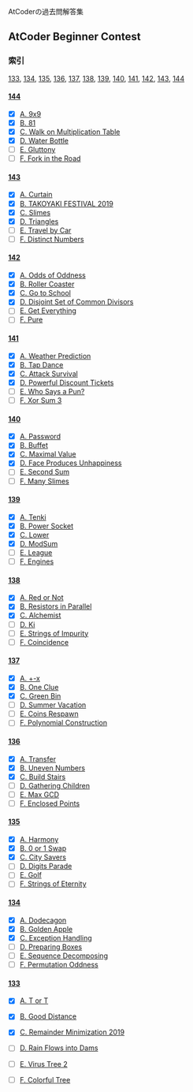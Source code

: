 AtCoderの過去問解答集
## AtCoder Beginner Contest
### 索引 
[133](#133), [134](#134), [135](#135), [136](#136), [137](#137), [138](#138), [139](#139), [140](#140), [141](#141), [142](#142), [143](#143), [144](#144)
#### [144](144)
  - [x] [A. 9x9](144/a.cpp)
  - [x] [B. 81](144/b.cpp)
  - [x] [C. Walk on Multiplication Table](144/c.cpp)
  - [x] [D. Water Bottle](144/d.cpp)
  - [ ] [E. Gluttony]()
  - [ ] [F. Fork in the Road]()
#### [143](143)
  - [x] [A. Curtain](143/a.cpp)
  - [x] [B. TAKOYAKI FESTIVAL 2019](143/b.cpp)
  - [x] [C. Slimes](143/c.cpp)
  - [x] [D. Triangles](143/d.cpp)
  - [ ] [E. Travel by Car]()
  - [ ] [F. Distinct Numbers]()
#### [142](142)
  - [x] [A. Odds of Oddness](142/a.cpp)
  - [x] [B. Roller Coaster](142/b.cpp)
  - [x] [C. Go to School](142/c.cpp)
  - [x] [D. Disjoint Set of Common Divisors](142/d.cpp)
  - [ ] [E. Get Everything]()
  - [ ] [F. Pure]()
#### [141](141)
  - [x] [A. Weather Prediction](141/a.cpp)
  - [x] [B. Tap Dance](141/b.cpp)
  - [x] [C. Attack Survival](141/c.cpp)
  - [x] [D. Powerful Discount Tickets](141/d.cpp)
  - [ ] [E. Who Says a Pun?]()
  - [ ] [F. Xor Sum 3]()
#### [140](140)
  - [x] [A. Password](140/a.cpp)
  - [x] [B. Buffet](140/b.cpp)
  - [x] [C. Maximal Value](140/c.cpp)
  - [x] [D. Face Produces Unhappiness](140/d.cpp)
  - [ ] [E. Second Sum]()
  - [ ] [F. Many Slimes]()
#### [139](139)
  - [x] [A. Tenki](139/a.cpp)
  - [x] [B. Power Socket](139/b.cpp)
  - [x] [C. Lower](139/c.cpp)
  - [x] [D. ModSum](139/d.cpp)
  - [ ] [E. League]()
  - [ ] [F. Engines]()
#### [138](138)
  - [x] [A. Red or Not](138/a.cpp)
  - [x] [B. Resistors in Parallel](138/b.cpp)
  - [x] [C. Alchemist](138/c.cpp)
  - [ ] [D. Ki]()
  - [ ] [E. Strings of Impurity]()
  - [ ] [F. Coincidence]()
#### [137](137)
  - [x] [A. +-x](137/a.cpp)
  - [x] [B. One Clue](137/b.cpp)
  - [x] [C. Green Bin](137/c.cpp)
  - [ ] [D. Summer Vacation]()
  - [ ] [E. Coins Respawn]()
  - [ ] [F. Polynomial Construction]()
#### [136](136)
  - [x] [A. Transfer](136/a.cpp)
  - [x] [B. Uneven Numbers](136/b.cpp)
  - [x] [C. Build Stairs](136/c.cpp)
  - [ ] [D. Gathering Children]()
  - [ ] [E. Max GCD]()
  - [ ] [F. Enclosed Points]()
#### [135](135)
  - [x] [A. Harmony](135/a.cpp)
  - [x] [B. 0 or 1 Swap](135/b.cpp)
  - [x] [C. City Savers](135/c.cpp)
  - [ ] [D. Digits Parade]()
  - [ ] [E. Golf]()
  - [ ] [F. Strings of Eternity]()
#### [134](134)
  - [x] [A. Dodecagon](134/a.cpp)
  - [x] [B. Golden Apple](134/b.cpp)
  - [x] [C. Exception Handling](134/c.cpp)
  - [ ] [D. Preparing Boxes]()
  - [ ] [E. Sequence Decomposing]()
  - [ ] [F. Permutation Oddness]()
#### [133](133)
  - [x] [A. T or T](133/a.cpp)
  - [x] [B. Good Distance](133/b.cpp)
  - [x] [C. Remainder Minimization 2019](133/c.cpp)
  - [ ] [D. Rain Flows into Dams]()
  - [ ] [E. Virus Tree 2]()
  - [ ] [F. Colorful Tree]()

